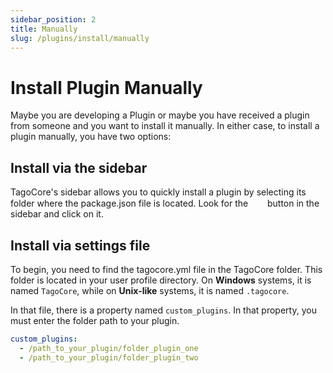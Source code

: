 ```yaml
---
sidebar_position: 2
title: Manually
slug: /plugins/install/manually
---
```


# Install Plugin Manually

Maybe you are developing a Plugin or maybe you have received a plugin from someone and you want to install it manually. In either case, to install a plugin manually, you have two options:

## Install via the sidebar

TagoCore's sidebar allows you to quickly install a plugin by selecting its folder where the package.json file is located. Look for the &nbsp;<img src="/img/icons/puzzle-piece.svg" width="15px"/>&nbsp; button in the sidebar and click on it.

## Install via settings file

To begin, you need to find the tagocore.yml file in the TagoCore folder. This folder is located in your user profile directory. On **Windows** systems, it is named `TagoCore`, while on **Unix-like** systems, it is named `.tagocore`.

In that file, there is a property named `custom_plugins`. In that property, you must enter the folder path to your plugin.

```yml
custom_plugins:
  - /path_to_your_plugin/folder_plugin_one
  - /path_to_your_plugin/folder_plugin_two
```
